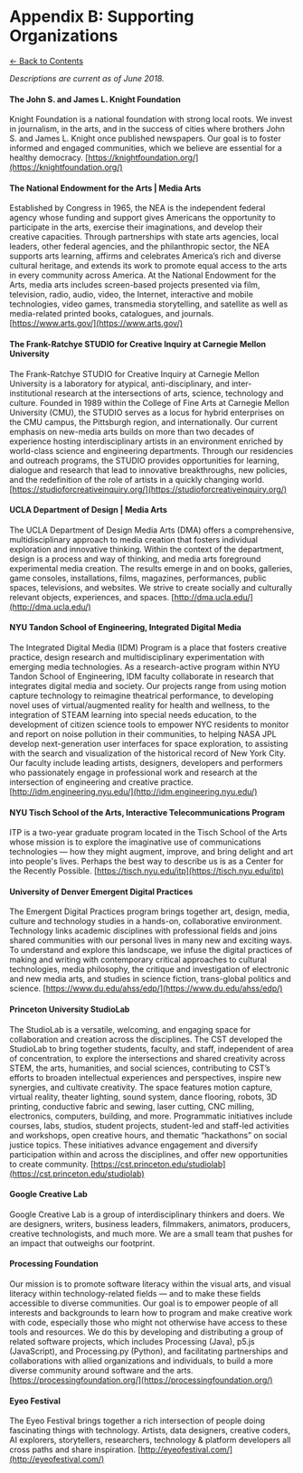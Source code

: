 # Appendix B: Supporting Organizations

[← Back to Contents](README.md)

*Descriptions are current as of June 2018.* 

#### The John S. and James L. Knight Foundation 
Knight Foundation is a national foundation with strong local roots. We invest in journalism, in the arts, and in the success of cities where brothers John S. and James L. Knight once published newspapers. Our goal is to foster informed and engaged communities, which we believe are essential for a healthy democracy. [https://knightfoundation.org/](https://knightfoundation.org/)

#### The National Endowment for the Arts | Media Arts 
Established by Congress in 1965, the NEA is the independent federal agency whose funding and support gives Americans the opportunity to participate in the arts, exercise their imaginations, and develop their creative capacities. Through partnerships with state arts agencies, local leaders, other federal agencies, and the philanthropic sector, the NEA supports arts learning, affirms and celebrates America’s rich and diverse cultural heritage, and extends its work to promote equal access to the arts in every community across America. At the National Endowment for the Arts, media arts includes screen-based projects presented via film, television, radio, audio, video, the Internet, interactive and mobile technologies, video games, transmedia storytelling, and satellite as well as media-related printed books, catalogues, and journals. [https://www.arts.gov/](https://www.arts.gov/)

#### The Frank-Ratchye STUDIO for Creative Inquiry at Carnegie Mellon University 
The Frank-Ratchye STUDIO for Creative Inquiry at Carnegie Mellon University is a laboratory for atypical, anti-disciplinary, and inter-institutional research at the intersections of arts, science, technology and culture. Founded in 1989 within the College of Fine Arts at Carnegie Mellon University (CMU), the STUDIO serves as a locus for hybrid enterprises on the CMU campus, the Pittsburgh region, and internationally. Our current emphasis on new-media arts builds on more than two decades of experience hosting interdisciplinary artists in an environment enriched by world-class science and engineering departments. Through our residencies and outreach programs, the STUDIO provides opportunities for learning, dialogue and research that lead to innovative breakthroughs, new policies, and the redefinition of the role of artists in a quickly changing world. [https://studioforcreativeinquiry.org/](https://studioforcreativeinquiry.org/)

#### UCLA Department of Design | Media Arts 
The UCLA Department of Design Media Arts (DMA) offers a comprehensive, multidisciplinary approach to media creation that fosters individual exploration and innovative thinking. Within the context of the department, design is a process and way of thinking, and media arts foreground experimental media creation. The results emerge in and on books, galleries, game consoles, installations, films, magazines, performances, public spaces, televisions, and websites. We strive to create socially and culturally relevant objects, experiences, and spaces. [http://dma.ucla.edu/](http://dma.ucla.edu/)

#### NYU Tandon School of Engineering, Integrated Digital Media 
The Integrated Digital Media (IDM) Program is a place that fosters creative practice, design research and multidisciplinary experimentation with emerging media technologies. As a research-active program within NYU Tandon School of Engineering, IDM faculty collaborate in research that integrates digital media and society. Our projects range from using motion capture technology to reimagine theatrical performance, to developing novel uses of virtual/augmented reality for health and wellness, to the integration of STEAM learning into special needs education, to the development of citizen science tools to empower NYC residents to monitor and report on noise pollution in their communities, to helping NASA JPL develop next-generation user interfaces for space exploration, to assisting with the search and visualization of the historical record of New York City. Our faculty include leading artists, designers, developers and performers who passionately engage in professional work and research at the intersection of engineering and creative practice. [http://idm.engineering.nyu.edu/](http://idm.engineering.nyu.edu/)

#### NYU Tisch School of the Arts, Interactive Telecommunications Program 
ITP is a two-year graduate program located in the Tisch School of the Arts whose mission is to explore the imaginative use of communications technologies — how they might augment, improve, and bring delight and art into people's lives. Perhaps the best way to describe us is as a Center for the Recently Possible. [https://tisch.nyu.edu/itp](https://tisch.nyu.edu/itp)

#### University of Denver Emergent Digital Practices 
The Emergent Digital Practices program brings together art, design, media, culture and technology studies in a hands-on, collaborative environment. Technology links academic disciplines with professional fields and joins shared communities with our personal lives in many new and exciting ways. To understand and explore this landscape, we infuse the digital practices of making and writing with contemporary critical approaches to cultural technologies, media philosophy, the critique and investigation of electronic and new media arts, and studies in science fiction, trans-global politics and science. [https://www.du.edu/ahss/edp/](https://www.du.edu/ahss/edp/)

#### Princeton University StudioLab 
The StudioLab is a versatile, welcoming, and engaging space for collaboration and creation across the disciplines. The CST developed the StudioLab to bring together students, faculty, and staff, independent of area of concentration, to explore the intersections and shared creativity across STEM, the arts, humanities, and social sciences, contributing to CST’s efforts to broaden intellectual experiences and perspectives, inspire new synergies, and cultivate creativity. The space features motion capture, virtual reality, theater lighting, sound system, dance flooring, robots, 3D printing, conductive fabric and sewing, laser cutting, CNC milling, electronics, computers, building, and more. Programmatic initiatives include courses, labs, studios, student projects, student-led and staff-led activities and workshops, open creative hours, and thematic “hackathons” on social justice topics. These initiatives advance engagement and diversify participation within and across the disciplines, and offer new opportunities to create community. [https://cst.princeton.edu/studiolab](https://cst.princeton.edu/studiolab)

#### Google Creative Lab 
Google Creative Lab is a group of interdisciplinary thinkers and doers. We are designers, writers, business leaders, filmmakers, animators, producers, creative technologists, and much more. We are a small team that pushes for an impact that outweighs our footprint.

#### Processing Foundation 
Our mission is to promote software literacy within the visual arts, and visual literacy within technology-related fields — and to make these fields accessible to diverse communities. Our goal is to empower people of all interests and backgrounds to learn how to program and make creative work with code, especially those who might not otherwise have access to these tools and resources. We do this by developing and distributing a group of related software projects, which includes Processing (Java), p5.js (JavaScript), and Processing.py (Python), and facilitating partnerships and collaborations with allied organizations and individuals, to build a more diverse community around software and the arts. [https://processingfoundation.org/](https://processingfoundation.org/)

#### Eyeo Festival 
The Eyeo Festival brings together a rich intersection of people doing fascinating things with technology. Artists, data designers, creative coders, AI explorers, storytellers, researchers, technology & platform developers all cross paths and share inspiration. [http://eyeofestival.com/](http://eyeofestival.com/)



